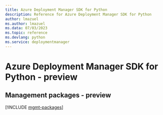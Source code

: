 ```yaml
---
title: Azure Deployment Manager SDK for Python
description: Reference for Azure Deployment Manager SDK for Python
author: lmazuel
ms.author: lmazuel
ms.data: 07/03/2023
ms.topic: reference
ms.devlang: python
ms.service: deploymentmanager
---
```

# Azure Deployment Manager SDK for Python - preview

## Management packages - preview
[!INCLUDE [mgmt-packages](deployment-manager-mgmt-index.md)]